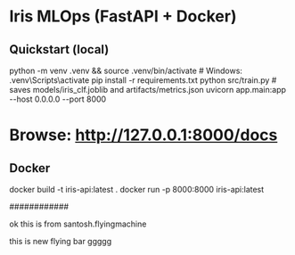 # Iris MLOps (FastAPI + Docker)

## Quickstart (local)
python -m venv .venv && source .venv/bin/activate  # Windows: .venv\Scripts\activate
pip install -r requirements.txt
python src/train.py  # saves models/iris_clf.joblib and artifacts/metrics.json
uvicorn app.main:app --host 0.0.0.0 --port 8000
# Browse: http://127.0.0.1:8000/docs

## Docker
docker build -t iris-api:latest .
docker run -p 8000:8000 iris-api:latest


############

ok this is from santosh.flyingmachine

this is new flying bar
ggggg